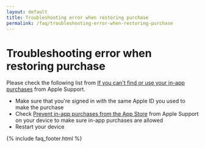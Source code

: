 ```yaml
---
layout: default
title: Troubleshooting error when restoring purchase
permalink: /faq/troubleshooting-error-when-restoring-purchase
---
```


# Troubleshooting error when restoring purchase

Please check the following list from [If you can't find or use your in-app purchases](https://support.apple.com/en-us/HT204530) from Apple Support.

- Make sure that you're signed in with the same Apple ID you used to make the purchase
- Check [Prevent in-app purchases from the App Store](https://support.apple.com/en-us/HT204396) from Apple Support on your device to make sure in-app purchases are allowed
- Restart your device

{% include faq_footer.html %}
